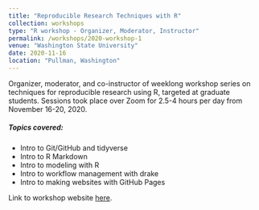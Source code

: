 ```yaml
---
title: "Reproducible Research Techniques with R"
collection: workshops
type: "R workshop - Organizer, Moderator, Instructor"
permalink: /workshops/2020-workshop-1
venue: "Washington State University"
date: 2020-11-16
location: "Pullman, Washington"
---
```


Organizer, moderator, and co-instructor of weeklong workshop series on techniques for reproducible research using R, targeted at graduate students. Sessions took place over Zoom for 2.5-4 hours per day from November 16-20, 2020.

##### Topics covered:
+ Intro to Git/GitHub and tidyverse
+ Intro to R Markdown
+ Intro to modeling with R
+ Intro to workflow management with drake
+ Intro to making websites with GitHub Pages

Link to workshop website [here](https://cereo.wsu.edu/reproducible-r-workshop/).
